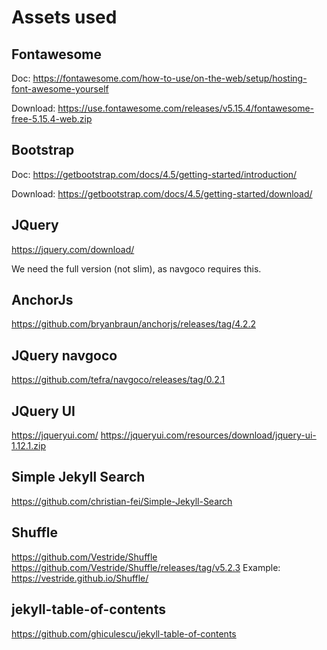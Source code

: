 # Assets used

## Fontawesome

Doc: https://fontawesome.com/how-to-use/on-the-web/setup/hosting-font-awesome-yourself

Download: https://use.fontawesome.com/releases/v5.15.4/fontawesome-free-5.15.4-web.zip

## Bootstrap

Doc: https://getbootstrap.com/docs/4.5/getting-started/introduction/

Download: https://getbootstrap.com/docs/4.5/getting-started/download/

## JQuery

https://jquery.com/download/

We need the full version (not slim), as navgoco requires this.

## AnchorJs

https://github.com/bryanbraun/anchorjs/releases/tag/4.2.2

## JQuery navgoco

https://github.com/tefra/navgoco/releases/tag/0.2.1

## JQuery UI

https://jqueryui.com/
https://jqueryui.com/resources/download/jquery-ui-1.12.1.zip

## Simple Jekyll Search

https://github.com/christian-fei/Simple-Jekyll-Search

## Shuffle

https://github.com/Vestride/Shuffle
https://github.com/Vestride/Shuffle/releases/tag/v5.2.3
Example: https://vestride.github.io/Shuffle/

## jekyll-table-of-contents

https://github.com/ghiculescu/jekyll-table-of-contents

